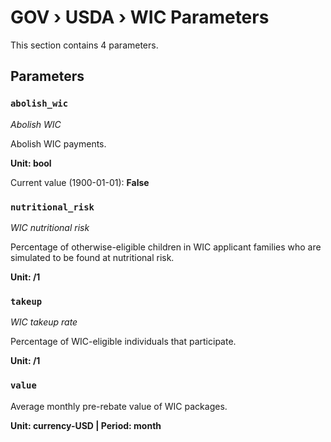 # GOV › USDA › WIC Parameters

This section contains 4 parameters.

## Parameters

### `abolish_wic`
*Abolish WIC*

Abolish WIC payments.

**Unit: bool**

Current value (1900-01-01): **False**


### `nutritional_risk`
*WIC nutritional risk*

Percentage of otherwise-eligible children in WIC applicant families who are simulated to be found at nutritional risk.

**Unit: /1**


### `takeup`
*WIC takeup rate*

Percentage of WIC-eligible individuals that participate.

**Unit: /1**


### `value`

Average monthly pre-rebate value of WIC packages.

**Unit: currency-USD | Period: month**

